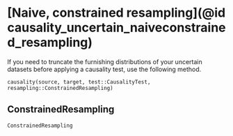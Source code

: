 # [Naive, constrained resampling](@id causality_uncertain_naiveconstrained_resampling)

If you need to truncate the furnishing distributions of your uncertain datasets before 
applying a causality test, use the following method.

```@docs
causality(source, target, test::CausalityTest, resampling::ConstrainedResampling)
```

## ConstrainedResampling

```@docs
ConstrainedResampling
```
